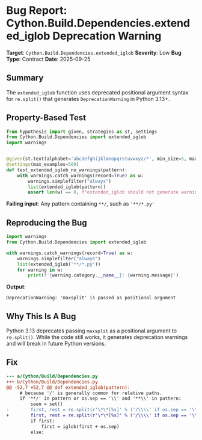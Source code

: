 # Bug Report: Cython.Build.Dependencies.extended_iglob Deprecation Warning

**Target**: `Cython.Build.Dependencies.extended_iglob`
**Severity**: Low
**Bug Type**: Contract
**Date**: 2025-09-25

## Summary

The `extended_iglob` function uses deprecated positional argument syntax for `re.split()` that generates `DeprecationWarning` in Python 3.13+.

## Property-Based Test

```python
from hypothesis import given, strategies as st, settings
from Cython.Build.Dependencies import extended_iglob
import warnings


@given(st.text(alphabet='abcdefghijklmnopqrstuvwxyz/*', min_size=5, max_size=50))
@settings(max_examples=500)
def test_extended_iglob_no_warnings(pattern):
    with warnings.catch_warnings(record=True) as w:
        warnings.simplefilter("always")
        list(extended_iglob(pattern))
        assert len(w) == 0, f"extended_iglob should not generate warnings: {[str(x.message) for x in w]}"
```

**Failing input**: Any pattern containing `**/`, such as `'**/*.py'`

## Reproducing the Bug

```python
import warnings
from Cython.Build.Dependencies import extended_iglob

with warnings.catch_warnings(record=True) as w:
    warnings.simplefilter("always")
    list(extended_iglob('**/*.py'))
    for warning in w:
        print(f'{warning.category.__name__}: {warning.message}')
```

**Output**:
```
DeprecationWarning: 'maxsplit' is passed as positional argument
```

## Why This Is A Bug

Python 3.13 deprecates passing `maxsplit` as a positional argument to `re.split()`. While the code still works, it generates deprecation warnings and will break in future Python versions.

## Fix

```diff
--- a/Cython/Build/Dependencies.py
+++ b/Cython/Build/Dependencies.py
@@ -52,7 +52,7 @@ def extended_iglob(pattern):
     # because '/' is generally common for relative paths.
     if '**/' in pattern or os.sep == '\\' and '**\\' in pattern:
         seen = set()
-        first, rest = re.split(r'\*\*[%s]' % ('/\\\\' if os.sep == '\\' else '/'), pattern, 1)
+        first, rest = re.split(r'\*\*[%s]' % ('/\\\\' if os.sep == '\\' else '/'), pattern, maxsplit=1)
         if first:
             first = iglob(first + os.sep)
         else:
```